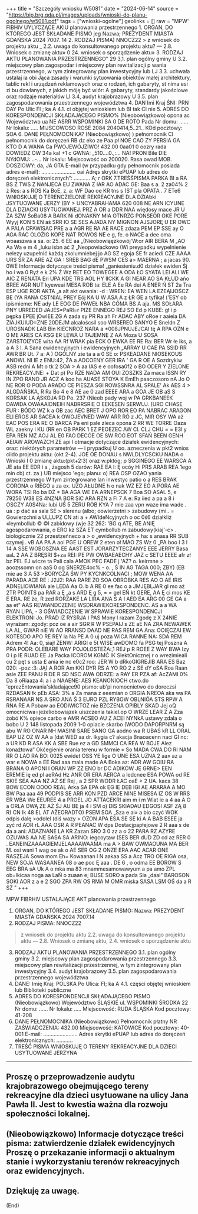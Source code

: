 +++
title = "Szczegóły wniosku W5081"
date = "2024-06-14"
source = "https://bip.brg.gda.pl/images/uploads/wnioski-do-planu-ogolnego/w5081.pdf"
tags = ["wnioski-ogolne"]
geolinks = []
raw = "MPW' FIBHiV UYLYCZĄCE AKIU planowania przestrzennego 1. ORGAN, DO KTÓREGO JEST SKŁADANE PISMO jeg Nazwa; PREZYDENT MIASTA GDAŃSKA 2024 7007. 14  2. RODZAJ PISMA) NNOCZ22 > z wniosek do projektu aktu _ 2.2. uwaga do konsultowanego projektu aktu? — 2.8. Wniosek o zmianę aktu» 0 24. wniosek o sporządzenie aktu» 3. RODZAJ AKTU PLANOWANIA PRZESTRZENNEGO” 29 3,1. plan ogólny gminy U 3.2. miejscowy plan zagospodar i miejscowy plan rewitalizacji p wania przestrzennego, w tym zintegrowany plan inwestycyjny lub LJ 3.3. uchwała ustalaj  ia obi Jąca zasady i warunki sytuowania obiektów małej architektury, tablic rekl i urządzeń reklamowych oraz o rodzeń, ich gabaryty, st  nima esi zi bu dowlanych, z jakich móję być wiór: A gabaryty, standardy jakościowe oraz rodzaje materiałów LI 3.4, audyt krajobrazowy U 3.5. plan zagospodarowania przestrzennego województwa 4. DAN Imi Kraj ŚNI: PRN DAY Po Ulic FI ; ka A  4.1. ci objętej wnioskiem lub BI tak CI nie 5. ADRES DO KORESPONDENCJI SKŁADAJĄCEGO PISMO% (Nieobowiązkowo) opona ac Województwo ua NE ASRR WSPOMINKI SA 0 DE ROTO Pada Nr domu: ...... Nr lokalu: ..... MIJSCOWOSO ROSE 2084 2040414,5..21.. KOd pocztowy: SOA 6. DANE PEŁNOMOCNIKA? (Nieobowiązkowo) ) pełnomocnik Cl pełnomocnik do doręczeń RB dz eko ze Paa pł NOE CAO ZY PERSIA GA KTO D A WANA Ca PWOJEWÓJZIWO! 432.00 0aa01 0 oozry rada DOWIEDZ OW 34a kal +1 c GWNA: „510....0.,:... NA! PRON Bile DIE NYdOMU: ..-... Nr lokalu: Miejscowość oo 200020. Rasa owad MOB. DOSZIOWY: da, JA GTA E-mail (w przypadku gdy pełnomocnik posiada adres e-mail): ....................... oai Adręs skrytki ePUAP lub adres do doręczeń elektronicznych”: ........... A; r ORK 7.TREŚŚPISMA PARKA BI a RA BS Z TWS Z NANJECA EU ZWANA Z IAR AO ADAC GE: Baa s a. 2 za04% 2 ż Res: a s ROS Ka BoE, z. a: WF Dao oe KR tns s (ST pla OPATA . 7 ETe6 WNIOSKUJĘ O TERENCZIELONE REKREACYJNE DLA DZIAbki JSYTUOWANE JERZY (BY > UNCYABRAHAMA 620 008 NE ARN ICYUNE DLA DZIACKI USYTUOWANEJ. PRZ A OR a DDR NAA więdosy mace JR U ZA SZW ŚoBa08 A BARK Ni dONAKŃY MIA OTNRZG PONSEOR OKE PORE Wyyj KON 5 EN aś SRR IO SE SES AJADA NY MIGNON AJSJORĘ U ER OWC A PALA CPAWISAC PRE a a AGR RE RA AE RACE zdaza PEM EP SSE ay O AGA RAC OLOŻIG KOPE NAT ROWOS NE e g, fe. o NACE a dee oma woaaszwa a sa. o: 25. 6 EE aa „(Nieobowiąęzkowój'W:or AIR BERA M „AO Aa Wa e m 4 „luku isbn ać 2 „Neopowiackowo (Wi preypadku wypelnienie nelezy uzupełnić każdą zkolumniebej  jo AG SZ egoja SE fr aciedi CZE AAAA URS ŚR ZA ARE AZ GA : SREB BAG dE PWSM CES a> MAERNA ; a jacas 90. 0WE Informacje dotyczące treści pisma! „ganiesieniu.d0 działek ewiden Śj ho i wa 0 Ryż e k 2% Ż Wz RET EO TOWEGEE A ODA ŁO SYATA LEI ALI WE AIC Z RENATA Eri UPA KDE TRS AOL HY IICKK A GI NEAR AO SA KŁUD ańo BREE  AGR NUT kyeweai MESA ROB ta: ELE A Ee RA dei A ENER Ń ST 2a Tra ESP UGE ROR AKTA „a alt  akt owania: -d : WREN: EA WEN LA EZEĄIJOŚCZ BE (YA RANA CSTNIAL PREY Eój KA U W ASA A z ŁR  GE a tyfika! ('ESY ob ipismieme: NE ady LE EOG DE PAWEŁ NBA CÓMA BS A aja. MS SOŁARA PNY URREDED JAJES=PaRl=r PIZE ENNEGO REJ SO Ed p KUBE: gł i p pępka  EPEE jOwIEE ZG A zada sy PR Ra ah Fr ADAC ABY oRoe r aaieia DA ZIAJKUIUD=ZNE  20DEJM alcaloścsil soo WRSEREO SANYO E Sneldn Z UROSNADK LAB Bin  KIECNROZ NARA a *008JPNUJEJCAI tę A RPA OZN e 0 ME ARES CA KSG ER LEWA U TAJEMNE Z AA  Moza U SOSA ZARSTOIZYCE wita AA  Rf WRAK pia ECK O EWKA EE RE Ra: BER Wr łe iks, a a A 3 l. A Sana ewidencyjnych i ewidencyjnych „ARRAY U CAE PA SSID RR AWR BR Ut. 7 a: A ) OGÓLNY zie ta a a 0 SE o: PSKEADANE NIOSEKOUS ANOWI. NI IE z ENU:42, ŻA a AOCOENY GER IRA ' GA R  OE A Sozdrykiw ASB redni A Mt o tk 2 SOA > A aa IAS e e oofosa0f2 o BO ODER Y ZIELONE REKREACYJNE: + Dat p) Po RZE NADA AM  OUI ZOSZKS Za maca ISSN RY IN ZPO RANO JR ACZ A koo ha AUASE STOYA K EmEh paaczosoro nA Jo O NE ROR O PODA ARADO CE PIESZA SGI ROWSSNRA AL SPALE' Ak AES 4 > ALGDAŃSKA,  R Ra Bo 4 e 8 AE ae 0 zad EEEE ARA a GOA JE OB aS S KORSAK LA ĄSKOJA RD Po. 237 (Nieob pady woj w PA GRKBANEEK DAWIDA OWAAAIDNEIH NABRRSRIE O EEKESEN SERWUJ. (URO CHASE FUR : BÓDO WZ k a OB zac AEC BRET J OPO ROR EO PA NABRAC ARAGON ELI EROS AR SACEA k OWOJEVNED WAW ARR RÓ z JC, MIR OSY WA aż EAC POS ERA RE O BARCA Pa eni pale zleca opona 2 RR WE TORRE Oaza WL zaekny i KU (RR en OB PARK 1 EZ PEOEZEC AW Cl. CLJ CHU = = E3l y EPA REN MZ AOJ AL E0 FAO DECÓE OE SW ROG EOT SFAŃ BEEN GENH AEIAW AROWAZCH ZE api l otmacje dotyczące działek ewidencyjnych: oraz: niektórych parametrów — i prypadkuj U oo. azneczenia w pkt2 wnios ciido projektu aktu: (okt 2-4). JOE OE DONAU s NWLDLYCSCKU NADA o Wnioski I 0 zmianę aktu:(pkt+2:3) oraz w.pktóg; p SGGlNEGO EE WARSCA A JE ata EE EDR i a , żagosh 5 darów: RAE EA l: Ę ocóy Hi PRS ARAB REA 1ego min cb) ct. za ) UB miejsco 'ego; planu: o) REA OSP OZAO yania przestrzennego W tym zintegrowane lan inwestyc patio o a RES BRAK CORONA o RIEGO a za ex. UZO AŁUDNE h o nak WZ EZ EÓ A PORA AE WORA TSI Ro ba DŻ * BA AGA WE EA ARNEPSCK 7 Boa SO ASAL 5, e 79256 W38 ES 4NZNA BOR SiC ARA RZN a Fi 7 A e: Ra iied a pa a 8 i OSCZY A0S4Na: lubi  UŚ 5 ZERU ROB KYA  7 mie  zaa  vpn  waze  ima  wade . ua : p  dać aa sala SE  > slerenu (albo; oowierzetni > zabudowy (mi.. = Gowierzchni  a ULLUPZ CN ati a + AWIdeNcyjnych o oc 0ś6 działkliż  «leymbollub © ©l zabidowy (wje 32 262: 'BG q ATE, BE ANIĘ agospodarowania, o ERO kz SZA ET  cymbollub m  zabudowy(kiaj'-c> . biologicznie   22  przestzeńneco a > o „ewidencyjnych + ha: s anasa RR SUB czymej . vB AA PA A aoi PGE U OREW 2 eten oł MAO ZS Wz 0 „PA boo l  3 l 14 A SSE WOBOSZNA EE AAST EST JORARZYTECZANYE EEE JERRY Basa aaL 2 AA Z BRĘSRI  $+za REI: PE PW OWBAEAECHY JAZ c SETU EEEE afr zł bz PEL EJ wicze ta Pali cala AMOK PEC FADE j 'AŻ? o. keirmne > aoozssomn on aaS 0 og  SNERZE4oc%  - o. , Ś IN AG TAGA 000; ZBY) (EB mie ae 3 A 53 >BORYCZA ŚW PY KYCNKCOLNACI ; MOW WENA AA PARADA ACE RE : J2J2: RAA RARE ZO SOA OBRÓBKA RES AO O AE IRIS ADNELIOWIANA  ale LEDA Aa O. b A RE 0 ee fac  o a JMJĘBLJAR gl mo aż 2TR POINTS  pa RAR a Ę „a s ARD Ę g 5, = = gel EŃ kt GERE, AA Ę ci mos KE E ERA. RE że, R zed RORZAKE LA LIRA ANA S A I AED EA ARG 00 GE GA a aa et” AAS REWIANDCZENIE WSDRAWIEKORESPONDENC. AS a a WA RYAN LIPA, - 3 OŚWIADCZENIE W SPRAWIE KORESPONDENCJI ELEKTRONI Jo. PRAD IZ RYSRJA I PAS Mony l razam Zgodę z X 24NIE wyrażam: zgody: poz oe a air SGR R W PSEPAIJ s ZE aE NA ZRA NEWAWEK LA AL, GWAR niE W AO RRANSD DAAD NE RAS REM GA Ana: OOIĘCZAI EW KOTESDO APO RE REY ia Na PE A 0 uj poza WICA RANNE NA: SDA REM Adrem 4! Aa: 0, siajł ŻENW: ARIGI e 5t WISE awDOMO fa PSG tej Poszna A  PRA PODR: OLEBARE WAY POJOLOSTEŻA:,1 REJ p R ROEE Z WAY BWA Izy 0 i p IE RUAD EE Ja Packa ICOROM KGMĆ IK SlektOnicznej r o wrezimieali cu 2 pęt s usta £ ania ie nc e0c2 roo: JER W b dRkoGIGREJIB ARA ES Baz 020: -poz::3: JĄ) A ROR Am KK) DYR RS A YO RO 2 z SE dY oSA Roa Raan asie ZEE PANU RIDE R SD NSC AWA ODRZE: a RAY ER PZA af:  AcZAMI 0% Da 8 oRiaaza 4: a i a NAAENE: AES KEANONIOCH ctwo.do 'eprezEntowania'składające90 pismo: ub'pi nomocnietwo do doreczsi RZDASAN łk pEb ASA: 3% a Za mana z eeemian o ORGIA NREOA aka wa PA RSRANAAR NS A SRO ANA Ś 3 EURO PZL RYBOW OBLNIÓA STS RPW A RNA RE A Pobaw ao EODIWICTOZ nie BZCZENA OPIBLY SKAD Jej oQ omocniciwa=jeżeliobowiązek uiszczenia takiel.op O WRZE LEAR Z A Zza żobó K% opiece carbo e AMR ACSEO AU Z ACEI NYNkA ustawy zdala o bobo U 2 148 listopada 2009 1-0 opiacie skarbo (WODO DAPORPNRM są abu W RO ONAR NH MASINI SARE SANO GA aodno wa R UBAŚ kR LL ORAL EAP UZ OZ W AA a (dat WED aa dr. lkygia c?  akacja Bnaoacenn naci GI nc: a UR KD R ASA KK A SBE Rue ez a GD SMMCI CA REA W BOJE Alez konażtowa” Okćegienie orania terenu w formie « So MADA CWA DO RI NAM RR O LAO RA BO: 0025 ewidet OSS YE lige O UNE ESA UZNA 2 aa» az a war e NOWA a  EE Rad aaa mala made AA  Boka az: ADR AW GOIU RA BRANA O APONI I ORAN WP ZZ ENO br DC ADIKÓW JE GRNE>  EEN EREMIE ię ed pl aeRAd Hz ANR OR ERA AERCA a ledcnee  ESA POWA od RE SKIE SEA AAA NZ AŻ SE Rej ,  a 2 SPR WODR ŁAC oaE > 2 UA. kaca 38  BOW ECON OOOO REAL Arka SA EPA ok EG IE DEB IGI AE ARARAA A MO BW Paa aaa 49 PODPIS SE ARR KON PZD ARCE NINE MISESA IZ OS W RRS ER WBA We EEUREE 4 a PROEL JO ATTACEKRI aim m i m Wiat ie  a 4 aa A O a ORLA OWĄ ZE AŻ ŚJ AU BE ja 4 i SM o) DIS SKIADAU EDGOSI ASF ZĄ 8 R) CN lk 48 EL AT AŻEORADTO) PSEM SOA „Sza e ai» a bio czyć WOK odpis  dalę >odolel (diś wazy > OZON APA ESA SE SE ki A A BAB ESEE ja zyć rd AOR rL AAA OSR A R  PEANAC W dps Dostacjpapłejowe 2 R aaa s de da a ani: ADAZNANE LA KR Zazan SRO 3 0 zz a o 22 PARA RZ AZYRE OZUWAS AA NE SASA SA ARINO: iegcoytaw (SES BER dUD ZD cd az RER 0 . EANEINZAAAAGIEMJELAAAAWAAMA  ma A > BAW OWMAOUNA MA BER M. osi wani 1 wag oe ak o AE SER OG 2 ONZE ERA AAC ACAR ONE RASZEJA Sowa mom Eh=  Kowaanan l N aakaa SS a Acz TRO OE RIGA osa, NEW SOJA WASAANEA 08 o ae poc Ę aaa . DE 6 , o odma  EE BOROW S EEG BRA sA Uk A o mka ma 83  mnammesamowawyum a pa amo ZPL ob=lkicaa noga aa LaŃ o zuaan e; BUSE SORO a pada Sia „daai” BAROSON SOKI AOR z a e 2 SGO ZPA RW OS RMA M OMR miska SASA LSM OŚ da a R SZ "
+++

MPW FIBRHiV USTALAJĄCE AKT planowania przestrzennego
1. ORGAN, DO KTÓREGO JEST SKŁADANE PISMO:
Nazwa: PREZYDENT MIASTA GDAŃSKA 2024 7007.14
2. RODZAJ PISMA: NNOCZ22
> z wniosek do projektu aktu 2.2. uwaga do konsultowanego projektu aktu
— 2.8. Wniosek o zmianę aktu, 2.4. wniosek o sporządzenie aktu
3. RODZAJ AKTU PLANOWANIA PRZESTRZENNEGO
3.1. plan ogólny gminy
3.2. miejscowy plan zagospodarowania przestrzennego
3.3. miejscowy plan rewitalizacji przestrzennej, w tym zintegrowany plan inwestycyjny
3.4. audyt krajobrazowy
3.5. plan zagospodarowania przestrzennego województwa
4. DANE:
Imię
Kraj: POLSKA
Po
Ulica:
FI; ka A
4.1. części objętej wnioskiem
lub
Biblioteki publiczne
5. ADRES DO KORESPONDENCJI SKŁADAJĄCEGO PISMO
(Nieobowiązkowo)
Województwo ŚLĄSKIE
ul. WSPOMINKI ŚRODKA 22
Nr domu: ...... Nr lokalu: .....
Miejscowość: RUDA ŚLĄSKA
Kod pocztowy: 41-208
6. DANE PEŁNOMOCNIKA
(Nieobowiązkowo)
Pełnomocnik
płatny
NR ZAŚWIADCZENIA: 432.00
Miejscowość: KATOWICE
Kod pocztowy: 40-001
E-mail: .......................
Adres skrytki ePUAP lub adres do doręczeń elektronicznych: ...........
7. TREŚĆ PISMA
WNIOSKUJĘ O TERENY REKREACYJNE DLA DZIECI USYTUOWANE JERZYNA
---
Proszę o przeprowadzenie audytu krajobrazowego obejmującego tereny rekreacyjne dla dzieci usytuowane na ulicy Jana Pawła II. Jest to kwestia ważna dla rozwoju społeczności lokalnej.
---
(Nieobowiązkowo)
Informacje dotyczące treści pisma: zatwierdzenie działek ewidencyjnych
Proszę o przekazanie informacji o aktualnym stanie i wykorzystaniu terenów rekreacyjnych oraz ewidencyjnych.
---
Dziękuję za uwagę.
---
(End)


